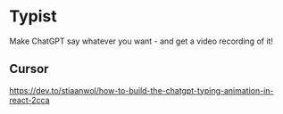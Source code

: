 # Typist

Make ChatGPT say whatever you want - and get a video recording of it!

## Cursor

https://dev.to/stiaanwol/how-to-build-the-chatgpt-typing-animation-in-react-2cca
